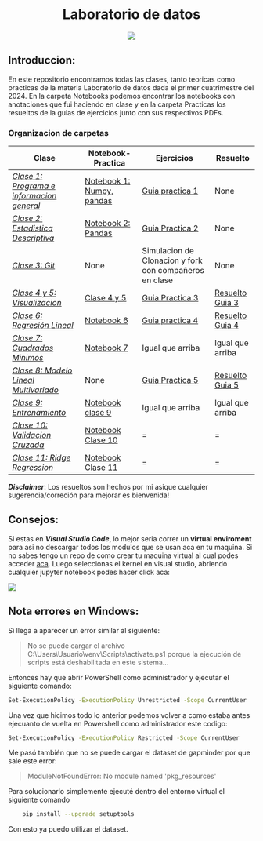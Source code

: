 <h1 align="Center"> Laboratorio de datos </h1>
<p align="center">
<image src="./_src/images/labo_de_datos.jpg" > 
</p>

## **Introduccion:**

En este repositorio encontramos todas las clases, tanto teoricas como practicas de la materia Laboratorio de datos dada el primer cuatrimestre del 2024. En la carpeta Notebooks podemos encontrar los notebooks con anotaciones que fui haciendo en clase y en la carpeta Practicas los resueltos de la guias de ejercicios junto con sus respectivos PDFs. 
### **Organizacion de carpetas**
| Clase  | Notebook-Practica | Ejercicios | Resuelto |  
| -----  | ----------------- | ---------- | -------- |
| [_Clase 1: Programa e informacion general_](./Clases/clase1-slides.pdf) | [Notebook 1: Numpy, pandas](./Notebooks/clase1-laboDatos-numpy.ipynb) | [Guia practica 1](./Practicas/PDFs/practica1-ldd-1c2024.pdf) | None |  
| [_Clase 2: Estadistica Descriptiva_](./Clases/clase02-estadisticaDescriptiva-slides.pdf) | [Notebook 2: Pandas](./Notebooks/clase2-ldd-estadisticaDescriptiva.ipynb) | [Guia Practica 2](./Practicas/PDFs/practica2-ldd-1c2024.pdf) | None |
| [_Clase 3: Git_](./Clases/clase03-git.pdf) | None | Simulacion de Clonacion y fork con compañeros en clase | None |
| [_Clase 4 y 5: Visualizacion_](./Clases/clase04-visualizacion-slides.pdf) | [Clase 4 y 5](./Notebooks/clase4-ldd-visualizacion.ipynb) | [Guia Practica 3](./Practicas/PDFs/practica3-ldd-1c2024.pdf) | [Resuelto Guia 3](./Practicas/practica3.ipynb) |
| [_Clase 6: Regresión Lineal_](./Clases/clase06-regresionLineal-slides.pdf) | [Notebook 6](./Notebooks/clase6-ldd-regresionlineal.ipynb) | [Guia practica 4](./Practicas/practica4.ipynb) | [Resuelto Guia 4](./Practicas/practica4.ipynb) | 
| [_Clase 7: Cuadrados Minimos_](./Clases/clase07-cuadradosMinimos-slides.pdf) | [Notebook 7](./Notebooks/clase7-ldd-cuadradosminimos.ipynb) | Igual que arriba | Igual que arriba |
| [_Clase 8: Modelo Lineal Multivariado_](./Clases/clase08%20-%20Modelo%20Lineal%20Multivariado.pdf) | None | [Guia Practica 5](./Practicas/PDFs/practica5-ldd-1c2024.pdf) | [Resuelto Guia 5](./Practicas/practica5.ipynb) |
| [_Clase 9: Entrenamiento_](./Clases/clase09-entrenamiento-slides.pdf) | [Notebook clase 9](./Notebooks/Clase9-Multivariado-Clase.ipynb) | Igual que arriba | Igual que arriba |
| [_Clase 10: Validacion Cruzada_](./Clases/clase10-validacion-slides.pdf) | [Notebook Clase 10](./Notebooks/clase10-ldd-validacionCruzada.ipynb) | = | = |
| [_Clase 11: Ridge Regression_](./Clases/clase11-ridge-slides.pdf) | [Notebook Clase 11](./Notebooks/Clase11-ridgeRegression.ipynb) | = | = |


***Disclaimer***: Los resueltos son hechos por mi asique cualquier sugerencia/correción para mejorar es bienvenida!

## Consejos:

Si estas en ***Visual Studio Code***, lo mejor seria correr un **virtual enviroment** para asi no descargar todos los modulos que se usan aca en tu maquina. Si no sabes tengo un repo de como crear tu maquina virtual al cual podes acceder [aca](https://github.com/Gabrielnm7/How-to-create-a-virtual-enviroment). Luego seleccionas el kernel en visual studio, abriendo cualquier jupyter notebook podes hacer click aca:

<image src="./_src/images/select_kernel.png">
 
 ## Nota errores en Windows:

Si llega a aparecer un error similar al siguiente:
> No se puede cargar el archivo C:\Users\Usuario\venv\Scripts\activate.ps1 porque la ejecución de scripts está deshabilitada en este sistema...

Entonces hay que abrir PowerShell como administrador y ejecutar el siguiente comando:
```bash
Set-ExecutionPolicy -ExecutionPolicy Unrestricted -Scope CurrentUser
```
Una vez que hicimos todo lo anterior podemos volver a como estaba antes ejecuanto de vuelta en Powershell como administrador este codigo:
```bash
Set-ExecutionPolicy -ExecutionPolicy Restricted -Scope CurrentUser
```
Me pasó también que no se puede cargar el dataset de gapminder por que sale este error:
> ModuleNotFoundError: No module named 'pkg_resources'

Para solucionarlo simplemente ejecuté dentro del entorno virtual el siguiente comando
```bash
    pip install --upgrade setuptools
```
Con esto ya puedo utilizar el dataset. 